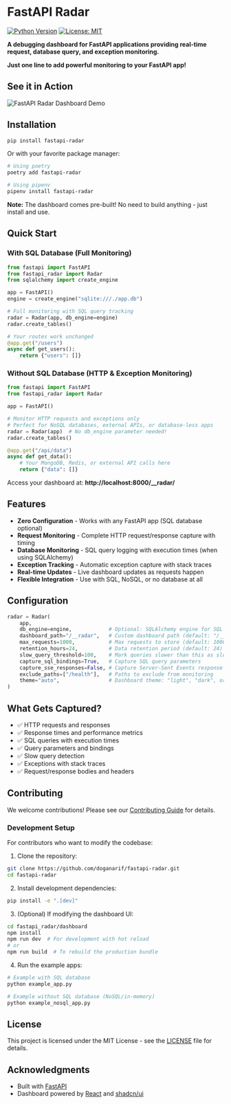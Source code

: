 # FastAPI Radar

[![Python Version](https://img.shields.io/badge/python-3.8%2B-blue.svg)](https://www.python.org/downloads/)
[![License: MIT](https://img.shields.io/badge/License-MIT-yellow.svg)](https://opensource.org/licenses/MIT)

**A debugging dashboard for FastAPI applications providing real-time request, database query, and exception monitoring.**

**Just one line to add powerful monitoring to your FastAPI app!**

## See it in Action

![FastAPI Radar Dashboard Demo](./assets/demo.gif)

## Installation

```bash
pip install fastapi-radar
```

Or with your favorite package manager:

```bash
# Using poetry
poetry add fastapi-radar

# Using pipenv
pipenv install fastapi-radar
```

**Note:** The dashboard comes pre-built! No need to build anything - just install and use.

## Quick Start

### With SQL Database (Full Monitoring)

```python
from fastapi import FastAPI
from fastapi_radar import Radar
from sqlalchemy import create_engine

app = FastAPI()
engine = create_engine("sqlite:///./app.db")

# Full monitoring with SQL query tracking
radar = Radar(app, db_engine=engine)
radar.create_tables()

# Your routes work unchanged
@app.get("/users")
async def get_users():
    return {"users": []}
```

### Without SQL Database (HTTP & Exception Monitoring)

```python
from fastapi import FastAPI
from fastapi_radar import Radar

app = FastAPI()

# Monitor HTTP requests and exceptions only
# Perfect for NoSQL databases, external APIs, or database-less apps
radar = Radar(app)  # No db_engine parameter needed!
radar.create_tables()

@app.get("/api/data")
async def get_data():
    # Your MongoDB, Redis, or external API calls here
    return {"data": []}
```

Access your dashboard at: **http://localhost:8000/\_\_radar/**

## Features

- **Zero Configuration** - Works with any FastAPI app (SQL database optional)
- **Request Monitoring** - Complete HTTP request/response capture with timing
- **Database Monitoring** - SQL query logging with execution times (when using SQLAlchemy)
- **Exception Tracking** - Automatic exception capture with stack traces
- **Real-time Updates** - Live dashboard updates as requests happen
- **Flexible Integration** - Use with SQL, NoSQL, or no database at all

## Configuration

```python
radar = Radar(
    app,
    db_engine=engine,            # Optional: SQLAlchemy engine for SQL query monitoring
    dashboard_path="/__radar",   # Custom dashboard path (default: "/__radar")
    max_requests=1000,           # Max requests to store (default: 1000)
    retention_hours=24,          # Data retention period (default: 24)
    slow_query_threshold=100,    # Mark queries slower than this as slow (ms)
    capture_sql_bindings=True,   # Capture SQL query parameters
    capture_sse_responses=False, # Capture Server-Sent Events response bodies (default: False)
    exclude_paths=["/health"],   # Paths to exclude from monitoring
    theme="auto",                # Dashboard theme: "light", "dark", or "auto"
)
```

## What Gets Captured?

- ✅ HTTP requests and responses
- ✅ Response times and performance metrics
- ✅ SQL queries with execution times
- ✅ Query parameters and bindings
- ✅ Slow query detection
- ✅ Exceptions with stack traces
- ✅ Request/response bodies and headers

## Contributing

We welcome contributions! Please see our [Contributing Guide](CONTRIBUTING.md) for details.

### Development Setup

For contributors who want to modify the codebase:

1. Clone the repository:

```bash
git clone https://github.com/doganarif/fastapi-radar.git
cd fastapi-radar
```

2. Install development dependencies:

```bash
pip install -e ".[dev]"
```

3. (Optional) If modifying the dashboard UI:

```bash
cd fastapi_radar/dashboard
npm install
npm run dev  # For development with hot reload
# or
npm run build  # To rebuild the production bundle
```

4. Run the example apps:

```bash
# Example with SQL database
python example_app.py

# Example without SQL database (NoSQL/in-memory)
python example_nosql_app.py
```

## License

This project is licensed under the MIT License - see the [LICENSE](LICENSE) file for details.

## Acknowledgments

- Built with [FastAPI](https://fastapi.tiangolo.com/)
- Dashboard powered by [React](https://react.dev/) and [shadcn/ui](https://ui.shadcn.com/)

